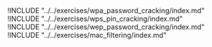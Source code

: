 
<div class="boxtext">
!INCLUDE "../../exercises/wpa_password_cracking/index.md"
</div>

<div class="boxtext">
!INCLUDE "../../exercises/wps_pin_cracking/index.md"
</div>

<div class="boxtext">
!INCLUDE "../../exercises/wep_password_cracking/index.md"
</div>

<div class="boxtext">
!INCLUDE "../../exercises/mac_filtering/index.md"
</div>
